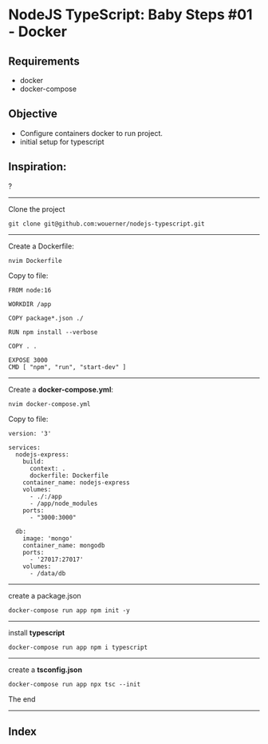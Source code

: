 # NodeJS TypeScript: Baby Steps #01 - Docker

## Requirements
 - docker
 - docker-compose

## Objective
* Configure containers docker to run project.
* initial setup for typescript

## Inspiration:
?

---
Clone the project 

```
git clone git@github.com:wouerner/nodejs-typescript.git
```
---
Create a Dockerfile: 
```
nvim Dockerfile
```
Copy to file:
```
FROM node:16

WORKDIR /app

COPY package*.json ./

RUN npm install --verbose

COPY . .

EXPOSE 3000 
CMD [ "npm", "run", "start-dev" ]
```

---

Create a **docker-compose.yml**: 
```
nvim docker-compose.yml
```
Copy to file:
```
version: '3'

services:
  nodejs-express:
    build:
      context: .
      dockerfile: Dockerfile
    container_name: nodejs-express
    volumes:
      - ./:/app
      - /app/node_modules
    ports:
      - "3000:3000"

  db:
    image: 'mongo'
    container_name: mongodb
    ports:
      - '27017:27017'
    volumes:
      - /data/db
```

---
create a package.json
```
docker-compose run app npm init -y
```
---

install **typescript**
```
docker-compose run app npm i typescript
```
---

create a **tsconfig.json**
```
docker-compose run app npx tsc --init
```

The end

---
## Index

